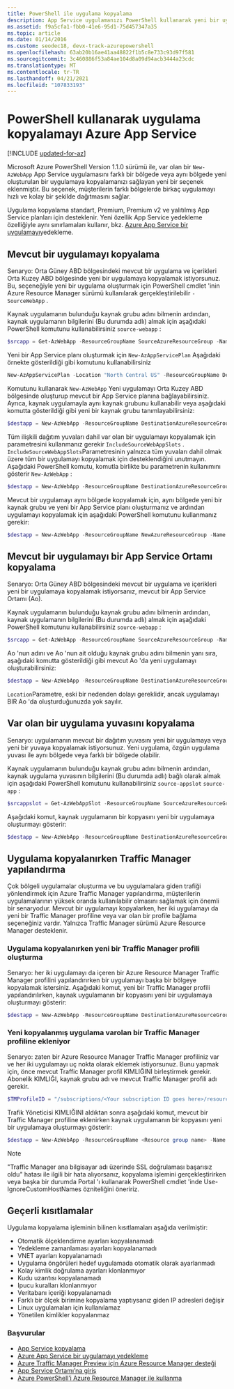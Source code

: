 ```yaml
---
title: PowerShell ile uygulama kopyalama
description: App Service uygulamanızı PowerShell kullanarak yeni bir uygulamaya nasıl klonleyeceğinizi öğrenin. Traffic Manager tümleştirme dahil olmak üzere çeşitli kopyalama senaryoları ele alınmıştır.
ms.assetid: f9a5cfa1-fbb0-41e6-95d1-75d457347a35
ms.topic: article
ms.date: 01/14/2016
ms.custom: seodec18, devx-track-azurepowershell
ms.openlocfilehash: 63ab20b16ae41aa48822f1b5c8e733c93d97f581
ms.sourcegitcommit: 3c460886f53a84ae104d8a09d94acb3444a23cdc
ms.translationtype: MT
ms.contentlocale: tr-TR
ms.lasthandoff: 04/21/2021
ms.locfileid: "107833193"
---
```

# <a name="azure-app-service-app-cloning-using-powershell"></a>PowerShell kullanarak uygulama kopyalamayı Azure App Service

[!INCLUDE [updated-for-az](../../includes/updated-for-az.md)]

Microsoft Azure PowerShell Version 1.1.0 sürümü ile, var olan bir `New-AzWebApp` App Service uygulamasını farklı bir bölgede veya aynı bölgede yeni oluşturulan bir uygulamaya kopyalamanızı sağlayan yeni bir seçenek eklenmiştir. Bu seçenek, müşterilerin farklı bölgelerde birkaç uygulamayı hızlı ve kolay bir şekilde dağıtmasını sağlar.

Uygulama kopyalama standart, Premium, Premium v2 ve yalıtılmış App Service planları için desteklenir. Yeni özellik App Service yedekleme özelliğiyle aynı sınırlamaları kullanır, bkz. [Azure App Service bir uygulamayı](manage-backup.md)yedekleme.

## <a name="cloning-an-existing-app"></a>Mevcut bir uygulamayı kopyalama
Senaryo: Orta Güney ABD bölgesindeki mevcut bir uygulama ve içerikleri Orta Kuzey ABD bölgesinde yeni bir uygulamaya kopyalamak istiyorsunuz. Bu, seçeneğiyle yeni bir uygulama oluşturmak için PowerShell cmdlet 'inin Azure Resource Manager sürümü kullanılarak gerçekleştirilebilir `-SourceWebApp` .

Kaynak uygulamanın bulunduğu kaynak grubu adını bilmenin ardından, kaynak uygulamanın bilgilerini (Bu durumda adlı) almak için aşağıdaki PowerShell komutunu kullanabilirsiniz `source-webapp` :

```powershell
$srcapp = Get-AzWebApp -ResourceGroupName SourceAzureResourceGroup -Name source-webapp
```

Yeni bir App Service planı oluşturmak için `New-AzAppServicePlan` Aşağıdaki örnekte gösterildiği gibi komutunu kullanabilirsiniz

```powershell
New-AzAppServicePlan -Location "North Central US" -ResourceGroupName DestinationAzureResourceGroup -Name DestinationAppServicePlan -Tier Standard
```

Komutunu kullanarak `New-AzWebApp` Yeni uygulamayı Orta Kuzey ABD bölgesinde oluşturup mevcut bir App Service planına bağlayabilirsiniz. Ayrıca, kaynak uygulamayla aynı kaynak grubunu kullanabilir veya aşağıdaki komutta gösterildiği gibi yeni bir kaynak grubu tanımlayabilirsiniz:

```powershell
$destapp = New-AzWebApp -ResourceGroupName DestinationAzureResourceGroup -Name dest-webapp -Location "North Central US" -AppServicePlan DestinationAppServicePlan -SourceWebApp $srcapp
```

Tüm ilişkili dağıtım yuvaları dahil var olan bir uygulamayı kopyalamak için parametresini kullanmanız gerekir `IncludeSourceWebAppSlots` .  `IncludeSourceWebAppSlots`Parametresinin yalnızca tüm yuvaları dahil olmak üzere tüm bir uygulamayı kopyalamak için desteklendiğini unutmayın. Aşağıdaki PowerShell komutu, komutla birlikte bu parametrenin kullanımını gösterir `New-AzWebApp` :

```powershell
$destapp = New-AzWebApp -ResourceGroupName DestinationAzureResourceGroup -Name dest-webapp -Location "North Central US" -AppServicePlan DestinationAppServicePlan -SourceWebApp $srcapp -IncludeSourceWebAppSlots
```

Mevcut bir uygulamayı aynı bölgede kopyalamak için, aynı bölgede yeni bir kaynak grubu ve yeni bir App Service planı oluşturmanız ve ardından uygulamayı kopyalamak için aşağıdaki PowerShell komutunu kullanmanız gerekir:

```powershell
$destapp = New-AzWebApp -ResourceGroupName NewAzureResourceGroup -Name dest-webapp -Location "South Central US" -AppServicePlan NewAppServicePlan -SourceWebApp $srcapp
```

## <a name="cloning-an-existing-app-to-an-app-service-environment"></a>Mevcut bir uygulamayı bir App Service Ortamı kopyalama
Senaryo: Orta Güney ABD bölgesindeki mevcut bir uygulama ve içerikleri yeni bir uygulamaya kopyalamak istiyorsanız, mevcut bir App Service Ortamı (Ao).

Kaynak uygulamanın bulunduğu kaynak grubu adını bilmenin ardından, kaynak uygulamanın bilgilerini (Bu durumda adlı) almak için aşağıdaki PowerShell komutunu kullanabilirsiniz `source-webapp` :

```powershell
$srcapp = Get-AzWebApp -ResourceGroupName SourceAzureResourceGroup -Name source-webapp
```

Ao 'nun adını ve Ao 'nun ait olduğu kaynak grubu adını bilmenin yanı sıra, aşağıdaki komutta gösterildiği gibi mevcut Ao 'da yeni uygulamayı oluşturabilirsiniz:

```powershell
$destapp = New-AzWebApp -ResourceGroupName DestinationAzureResourceGroup -Name dest-webapp -Location "North Central US" -AppServicePlan DestinationAppServicePlan -ASEName DestinationASE -ASEResourceGroupName DestinationASEResourceGroupName -SourceWebApp $srcapp
```

`Location`Parametre, eski bir nedenden dolayı gereklidir, ancak uygulamayı BIR Ao 'da oluşturduğunuzda yok sayılır. 

## <a name="cloning-an-existing-app-slot"></a>Var olan bir uygulama yuvasını kopyalama
Senaryo: uygulamanın mevcut bir dağıtım yuvasını yeni bir uygulamaya veya yeni bir yuvaya kopyalamak istiyorsunuz. Yeni uygulama, özgün uygulama yuvası ile aynı bölgede veya farklı bir bölgede olabilir.

Kaynak uygulamanın bulunduğu kaynak grubu adını bilmenin ardından, kaynak uygulama yuvasının bilgilerini (Bu durumda adlı) bağlı olarak almak için aşağıdaki PowerShell komutunu kullanabilirsiniz `source-appslot` `source-app` :

```powershell
$srcappslot = Get-AzWebAppSlot -ResourceGroupName SourceAzureResourceGroup -Name source-app -Slot source-appslot
```

Aşağıdaki komut, kaynak uygulamanın bir kopyasını yeni bir uygulamaya oluşturmayı gösterir:

```powershell
$destapp = New-AzWebApp -ResourceGroupName DestinationAzureResourceGroup -Name dest-app -Location "North Central US" -AppServicePlan DestinationAppServicePlan -SourceWebApp $srcappslot
```

## <a name="configuring-traffic-manager-while-cloning-an-app"></a>Uygulama kopyalanırken Traffic Manager yapılandırma
Çok bölgeli uygulamalar oluşturma ve bu uygulamalara giden trafiği yönlendirmek için Azure Traffic Manager yapılandırma, müşterilerin uygulamalarının yüksek oranda kullanılabilir olmasını sağlamak için önemli bir senaryodur. Mevcut bir uygulamayı kopyalarken, her iki uygulamayı da yeni bir Traffic Manager profiline veya var olan bir profile bağlama seçeneğiniz vardır. Yalnızca Traffic Manager sürümü Azure Resource Manager desteklenir.

### <a name="creating-a-new-traffic-manager-profile-while-cloning-an-app"></a>Uygulama kopyalanırken yeni bir Traffic Manager profili oluşturma
Senaryo: her iki uygulamayı da içeren bir Azure Resource Manager Traffic Manager profilini yapılandırırken bir uygulamayı başka bir bölgeye kopyalamak istersiniz. Aşağıdaki komut, yeni bir Traffic Manager profili yapılandırılırken, kaynak uygulamanın bir kopyasını yeni bir uygulamaya oluşturmayı gösterir:

```powershell
$destapp = New-AzWebApp -ResourceGroupName DestinationAzureResourceGroup -Name dest-webapp -Location "South Central US" -AppServicePlan DestinationAppServicePlan -SourceWebApp $srcapp -TrafficManagerProfileName newTrafficManagerProfile
```

### <a name="adding-new-cloned-app-to-an-existing-traffic-manager-profile"></a>Yeni kopyalanmış uygulama varolan bir Traffic Manager profiline ekleniyor
Senaryo: zaten bir Azure Resource Manager Traffic Manager profiliniz var ve her iki uygulamayı uç nokta olarak eklemek istiyorsunuz. Bunu yapmak için, önce mevcut Traffic Manager profil KIMLIĞINI birleştirmek gerekir. Abonelik KIMLIĞI, kaynak grubu adı ve mevcut Traffic Manager profili adı gerekir.

```powershell
$TMProfileID = "/subscriptions/<Your subscription ID goes here>/resourceGroups/<Your resource group name goes here>/providers/Microsoft.TrafficManagerProfiles/ExistingTrafficManagerProfileName"
```

Trafik Yöneticisi KIMLIĞINI aldıktan sonra aşağıdaki komut, mevcut bir Traffic Manager profiline eklenirken kaynak uygulamanın bir kopyasını yeni bir uygulamaya oluşturmayı gösterir:

```powershell
$destapp = New-AzWebApp -ResourceGroupName <Resource group name> -Name dest-webapp -Location "South Central US" -AppServicePlan DestinationAppServicePlan -SourceWebApp $srcapp -TrafficManagerProfileId $TMProfileID
```
> [!NOTE]
> "Traffic Manager ana bilgisayar adı üzerinde SSL doğrulaması başarısız oldu" hatası ile ilgili bir hata alıyorsanız, kopyalama işlemini gerçekleştirirken veya başka bir durumda Portal 'ı kullanarak PowerShell cmdlet 'inde Use-IgnoreCustomHostNames özniteliğini öneririz.

## <a name="current-restrictions"></a>Geçerli kısıtlamalar
Uygulama kopyalama işleminin bilinen kısıtlamaları aşağıda verilmiştir:

* Otomatik ölçeklendirme ayarları kopyalanamadı
* Yedekleme zamanlaması ayarları kopyalanamadı
* VNET ayarları kopyalanamadı
* Uygulama öngörüleri hedef uygulamada otomatik olarak ayarlanmadı
* Kolay kimlik doğrulama ayarları klonlanmıyor
* Kudu uzantısı kopyalanamadı
* Ipucu kuralları klonlanmıyor
* Veritabanı içeriği kopyalanamadı
* Farklı bir ölçek birimine kopyalama yaptıysanız giden IP adresleri değişir
* Linux uygulamaları için kullanılamaz
* Yönetilen kimlikler kopyalanmaz

### <a name="references"></a>Başvurular
* [App Service kopyalama](app-service-web-app-cloning.md)
* [Azure App Service bir uygulamayı yedekleme](manage-backup.md)
* [Azure Traffic Manager Preview için Azure Resource Manager desteği](../traffic-manager/traffic-manager-powershell-arm.md)
* [App Service Ortamı’na giriş](environment/intro.md)
* [Azure PowerShell’i Azure Resource Manager ile kullanma](../azure-resource-manager/management/manage-resources-powershell.md)

